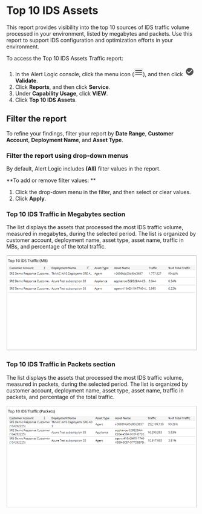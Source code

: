 # Top 10 IDS Assets

This report provides visibility into the top 10 sources of IDS traffic volume processed in your environment, listed by megabytes and packets. Use this report to support IDS configuration and optimization efforts in your environment.

To access the Top 10 IDS Assets Traffic report:

1. In the Alert Logic console, click the menu icon (![](../../../../Resources/Images/dashboard/menu-icon.png)), and then click ![](../../../../Resources/Images/dashboard/validate-icon.png)**Validate**.
2. Click **Reports**, and then click **Service**.
3. Under **Capability Usage**, click **VIEW**.
4. Click **Top 10 IDS Assets**.

## Filter the report

To refine your findings, filter your report by  **Date Range**, **Customer Account**, **Deployment Name**, and **Asset Type**.

### Filter the report using drop-down menus

By default, Alert Logic includes **(All)** filter values in the report.

**To add or remove filter values: **

1. Click the drop-down menu in the filter, and then select or clear values.
2. Click **Apply**.

### Top 10 IDS Traffic in Megabytes section

The list displays the assets that processed the most IDS traffic volume, measured in megabytes, during the selected period. The list is organized by customer account, deployment name, asset type, asset name, traffic in MBs, and percentage of the total traffic.

![](../../../../Resources/Images/Reports/top-10-ids-assets/traffic-mb.png)

### Top 10 IDS Traffic in Packets section

The list displays the assets that processed the most IDS traffic volume, measured in packets, during the selected period. The list is organized by customer account, deployment name, asset type, asset name, traffic in packets, and percentage of the total traffic.

![](../../../../Resources/Images/Reports/top-10-ids-assets/traffic-packets.png)
